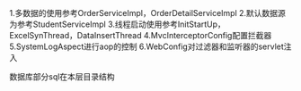 1.多数据的使用参考OrderServiceImpl，OrderDetailServiceImpl
2.默认数据源为参考StudentServiceImpl
3.线程启动使用参考InitStartUp，ExcelSynThread，DataInsertThread
4.MvcInterceptorConfig配置拦截器
5.SystemLogAspect进行aop的控制
6.WebConfig对过滤器和监听器的servlet注入



数据库部分sql在本层目录结构